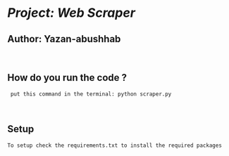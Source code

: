 # _**Project: Web Scraper**_

## **Author: Yazan-abushhab**

<br>

## How do you run the code ?

     put this command in the terminal: python scraper.py

<br>

## Setup

    To setup check the requirements.txt to install the required packages